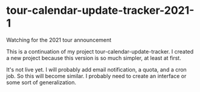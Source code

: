 # tour-calendar-update-tracker-2021-1
Watching for the 2021 tour announcement

This is a continuation of my project tour-calendar-update-tracker.  I created a new project because this version is so much 
simpler, at least at first.

It's not live yet.  I will probably add email notification, a quota, and a cron job.  So this will become 
similar.  I probably need to create an interface or some sort of generalization.
